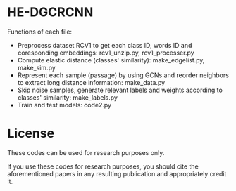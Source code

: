 # HE-DGCRCNN

Functions of each file:

 - Preprocess dataset RCV1 to get each class ID, words ID and coresponding embeddings: rcv1_unzip.py, rcv1_processer.py
 - Compute elastic distance (classes' similarity): make_edgelist.py, make_sim.py
 - Represent each sample (passage) by using GCNs and reorder neighbors to extract long distance information: make_data.py
 - Skip noise samples, generate relevant labels and weights according to classes' similarity: make_labels.py
 - Train and test models: code2.py 
 

# License

These codes can be used for research purposes only.

If you use these codes for research purposes, you should cite the aforementioned papers in any resulting publication and appropriately credit it.
